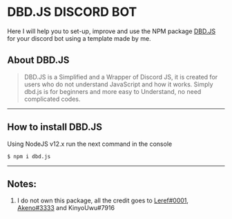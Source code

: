 # DBD.JS DISCORD BOT
Here I will help you to set-up, improve and use the NPM package [DBD.JS](https://www.npmjs.com/package/dbd.js) for your discord bot using a template made by me.

## About DBD.JS
> DBD.JS is a Simplified and a Wrapper of Discord JS, it is created for users who do not understand JavaScript and how it works. Simply dbd.js is for beginners and more easy to Understand, no need complicated codes.
___
## How to install DBD.JS
Using NodeJS v12.x run the next command in the console
```
$ npm i dbd.js
```
___
## Notes:
1. I do not own this package, all the credit goes to [Leref#0001](https://github.com/Leref), [Akeno#3333](https://github.com/Rubenennj) and KinyoUwu#7916
